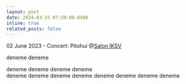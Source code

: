 ```yaml
---
layout: post
date: 2024-03-15 07:59:00-0400
inline: true
related_posts: false
---
```

02 June 2023 - Concert: Pitohui @[Salon IKSV](https://saloniksv.com/tr/arti-1-hafta-sonu-dry-cleaning-once-pitohui?tarih=20:30/02/06/2023)

deneme deneme

deneme deneme deneme deneme <br> deneme deneme deneme deneme deneme deneme deneme deneme
